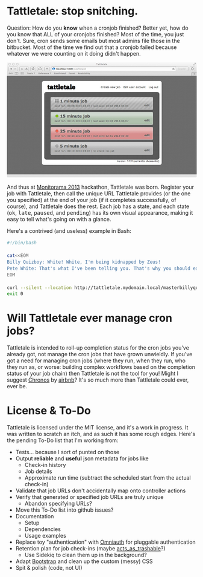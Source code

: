 # Tattletale: stop snitching.

Question: How do you **know** when a cronjob finished?
Better yet, how do you know that ALL of your cronjobs finished? Most of the time, you just don't. Sure, cron sends some emails but most admins file those in the bitbucket. Most of the time we find out that a cronjob failed because whatever we were counting on it doing didn't happen.

![Tattletale screenshot](/doc/screenshots/tattletale.jpg?raw=true)

And thus at [Monitorama 2013](http://monitorama.com) hackathon, Tattletale was born. Register your job with Tattletale, then call the unique URL Tattletale provides (or the one you specified) at the end of your job (if it completes successfully, of course), and Tattletale does the rest. Each job has a state, and each state (<tt>ok</tt>, <tt>late</tt>, <tt>paused</tt>, and <tt>pending</tt>) has its own visual appearance, making it easy to tell what's going on with a glance.

Here's a contrived (and useless) example in Bash:
```bash
#!/bin/bash

cat<<EOM
Billy Quizboy: White! White, I'm being kidnapped by Zeus!
Pete White: That's what I've been telling you. That's why you should eat more fiber.
EOM

curl --silent --location http://tattletale.mydomain.local/masterbillyquizboy
exit 0
```

# Will Tattletale ever manage cron jobs?

Tattletale is intended to roll-up completion status for the cron jobs you've already got, not manage the cron jobs that have grown unwieldly. If you've got a need for managing cron jobs (where they run, when they run, who they run as, or worse: building complex workflows based on the completion status of your job chain) then Tattletale is not the tool for you! Might I suggest [Chronos](http://airbnb.github.io/chronos/) by [airbnb](https://www.airbnb.com)? It's so much more than Tattletale could ever, ever be.

# License & To-Do

Tattletale is licensed under the MIT license, and it's a work in progress. It was written to scratch an itch, and as such it has some rough edges. Here's the pending To-Do list that I'm working from:

* Tests... because I sort of punted on those
* Output **reliable** and **useful** json metadata for jobs like
  * Check-in history
  * Job details
  * Approximate run time (subtract the scheduled start from the actual check-in)
* Validate that job URLs don't accidentally map onto controller actions
* Verify that generated or specified job URLs are truly unique
    * Abandon specifying URLs?
* Move this To-Do list into github issues?
* Documentation
  * Setup
  * Dependencies
  * Usage examples
* Replace toy "authentication" with [Omniauth](https://github.com/intridea/omniauth) for pluggable authentication
* Retention plan for job check-ins (maybe [acts_as_trashable](https://github.com/bdurand/acts_as_trashable)?)
  * Use Sidekiq to clean them up in the background?
* Adapt [Bootstrap](http://twitter.github.com/bootstrap/) and clean up the custom (messy) CSS
* Spit & polish (code, not UI)
